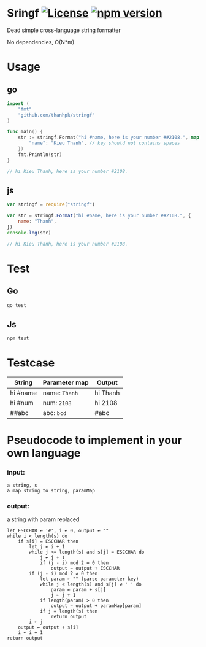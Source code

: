 # Sringf [![License](https://img.shields.io/badge/License-Apache%202.0-blue.svg)](https://opensource.org/licenses/Apache-2.0) [![npm version](https://badge.fury.io/js/stringf.svg)](https://badge.fury.io/js/stringf)
Dead simple cross-language string formatter

No dependencies, O(N*m)

# Usage
## go
```go
import (
	"fmt"
	"github.com/thanhpk/stringf"
)

func main() {
	str := stringf.Format("hi #name, here is your number ##2108.", map[string]string{
		"name": "Kieu Thanh", // key should not contains spaces
	})
	fmt.Println(str)
}

// hi Kieu Thanh, here is your number #2108.
```

## js
```js
var stringf = require("stringf")

var str = stringf.Format("hi #name, here is your number ##2108.", {
	name: "Thanh",
})
console.log(str)

// hi Kieu Thanh, here is your number #2108.
```

# Test
## Go
```sh
go test
```

## Js
```sh
npm test
```

# Testcase
| String    | Parameter map | Output    |
|-----------|---------------|-----------|
| hi #name  | name: `Thanh` | hi Thanh  |
| hi #num   | num: `2108`   | hi 2108   |
| ##abc     | abc: `bcd`    | #abc      |

# Pseudocode to implement in your own language

### input:
	a string, s
	a map string to string, paramMap
### output:
  a string with param replaced

```
let ESCCHAR ← '#', i ← 0, output ← ""
while i < length(s) do
	if s[i] = ESCCHAR then
		let j ← i + 1
		while j <= length(s) and s[j] = ESCCHAR do
			j ← j + 1
			if (j - i) mod 2 = 0 then
				output ← output + ESCCHAR
		if (j - i) mod 2 ≠ 0 then
			let param ← "" (parse parameter key)
			while j < length(s) and s[j] ≠ ' ' do
				param ← param + s[j]
				j ← j + 1
			if length(param) > 0 then
				output ← output + paramMap[param]
			if j = length(s) then
				return output
		i ← j
	output ← output + s[i]
	i ← i + 1
return output
```
